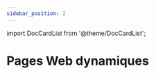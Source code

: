 ```yaml
---
sidebar_position: 2
---
```


import DocCardList from '@theme/DocCardList';

# Pages Web dynamiques

<DocCardList />
